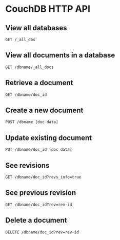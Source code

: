 CouchDB HTTP API
================

View all databases
------------------

    GET /_all_dbs
    
View all documents in a database
--------------------------------

    GET /dbname/_all_docs

Retrieve a document
-------------------

    GET /dbname/doc_id

Create a new document
---------------------

    POST /dbname [doc data]
    
Update existing document
------------------------

    PUT /dbname/doc_id [doc data]

See revisions
-------------

    GET /dbname/doc_id?revs_info=true
    
See previous revision
---------------------

    GET /dbname/doc_id?rev=rev-id
    
Delete a document
-----------------

    DELETE /dbname/doc_id?rev=rev-id
    
